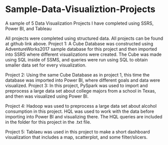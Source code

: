 # Sample-Data-Visualiztion-Projects
A sample of 5 Data Visualization Projects I have completed using SSRS, Power BI, and Tableau

All projects were completed using structured data. All projects can be found at github link above.
Project 1:
	A Cube Database was constructed using AdventureWorks2017 sample database for this project and then imported into SSRS where different visualizations were created. The Cube was made using SQL inside of SSMS, and queries were run using SQL to obtain smaller data set for every visualization.

Project 2:
	Using the same Cube Database as in project 1, this time the database was imported into Power BI, where different goals and data were visualized.
Project 3:
	In this project, PySpark was used to import and preprocess a large data set about college majors from a school in Texas, and then was visualized using Power BI.

Project 4:
	Hadoop was used to preprocess a large data set about alcohol consumption in this project. HQL was used to work with the data before importing into Power BI and visualizing there. The HQL queries are included in the folder for this project in the .txt file. 

Project 5:
	Tablaeu was used in this project to make a short dashboard visualization that includes a map, scatterplot, and some filter/slicers. 
